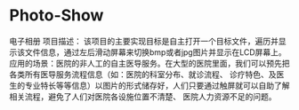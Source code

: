 # Photo-Show
电子相册
项目描述：
 	该项目的主要实现目标是自主打开一个目标文件，遍历并显示该文件信息，通过左后滑动屏幕来切换bmp或者jpg图片并显示在LCD屏幕上。
应用的场景：医院的非人工的自主医导服务。在大型的医院里面，我们可以预先把各类所有医导服务流程信息（如：医院的科室分布、就诊流程、
诊疗特色、及医生的专业特长等等信息）以图片的形式储存好，人们只要通过触屏就可以自助了解相关流程，避免了人们对医院各设施位置不清楚、
医院人力资源不足的问题。
